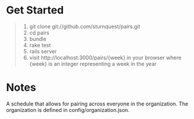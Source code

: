 Get Started
===========

> 1. git clone git://github.com/sturnquest/pairs.git
> 2. cd pairs
> 3. bundle
> 4. rake test
> 5. rails server
> 6. visit http://localhost:3000/pairs/{week} in your browser where {week} is an integer representing a week in the year

Notes
=====
<p>
A schedule that allows for pairing across everyone in the organization. The organization is defined in config/organization.json.
</p>



